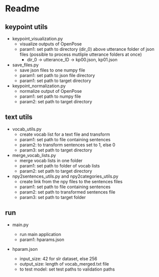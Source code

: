 # Readme

## keypoint utils

- keypoint_visualization.py
	- visualize outputs of OpenPose
	- param1: set path to directory (dir_0) above utterance folder of json files (possible to process mutliple utterance folders at once)
		- dir_0 -> utterance_ID -> kp00.json, kp01.json
- save_files.py
	- save json files to one numpy file
	- param1: set path to json file directory
	- param1: set path to target directory
- keypoint_normalization.py
	- normalize output of OpenPose
	- param1: set path to numpy file
	- param2: set path to target directory

## text utils

- vocab_utils.py
	- create vocab list for a text file and transform 
    - param1: set path to file containing sentences
    - param2: to transform sentences set to 1, else 0
    - param3: set path to target directory
- merge\_vocab_lists.py
    - merge vocab lists in one folder
    - param1: set path to folder of vocab lists
    - param2: set path to target directory
- npy2sentences\_utils.py and npy2categories\_utils.py
    - create link from the npy files to the sentences files
    - param1: set path to file containing sentences
    - param2: set path to transformed sentences file
    - param3: set path to target folder

## run

- main.py
    - run main application
    - param1: hparams.json

- hparam.json
    - input_size: 42 for slr dataset, else 256
    - output_size: length of vocab_merged.txt file
    - to test model: set test paths to validation paths